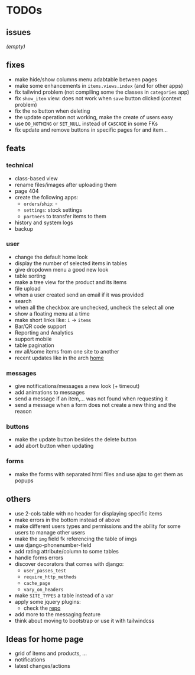 # TODOs

## issues

*(empty)*

## fixes

- make hide/show columns menu adabtable between pages
- make some enhancements in `items.views.index` (and for other apps)
- fix tailwind problem (not compiling some the classes in `categories` app)
- fix `show_item` view: does not work when `save` button clicked (context problem)
- fix the `no` button when deleting
- the update operation not working, make the create of users easy
- use `DO_NOTHING` or `SET_NULL` instead of `CASCADE` in some FKs
- fix update and remove buttons in specific pages for and item...

## feats

### technical

- class-based view
- rename files/images after uploading them
- page 404
- create the following apps:
  - `orders`/`ship`: -
  - `settings`: stock settings
  - `partners` to transfer items to them
- history and system logs
- backup

### user

- change the default home look
- display the number of selected items in tables
- give dropdown menu a good new look
- table sorting
- make a tree view for the product and its items
- file upload
- when a user created send an email if it was provided
- search
- when all the checkbox are unchecked, uncheck the select all one 
- show a floating menu at a time
- make short links like: `i` -> `items`
- Bar/QR code support
- Reporting and Analytics
- support mobile
- table pagination
- mv all/some items from one site to another
- recent updates like in the arch [home](archlinux.org)

### messages

- give notifications/messages a new look (+ timeout)
- add animations to messages
- send a message if an item,... was not found when
requesting it
- send a message when a form does not create a new thing
and the reason

### buttons

- make the update button besides the delete button
- add abort button when updating

### forms

- make the forms with separated html files and
use ajax to get them as popups

## others

- use 2-cols table with no header for displaying
specific items
- make errors in the bottom instead of above
- make different users types and permissions and
the ability for some users to manage other users
- make the `img` field fk referencing the table of imgs
- use django-phonenumber-field
- add rating attribute/column to some tables
- handle forms errors
- discover decorators that comes with django:
  - `user_passes_test`
  - `require_http_methods`
  - `cache_page`
  - `vary_on_headers`
- make `SITE_TYPES` a table instead of a var
- apply some jquery plugins:
  - check the [repo](https://github.com/petk/awesome-jquery)
- add more to the messaging feature
- think about moving to bootstrap
or use it with tailwindcss

## Ideas for home page

- grid of items and products, ...
- notifications
- latest changes/actions
